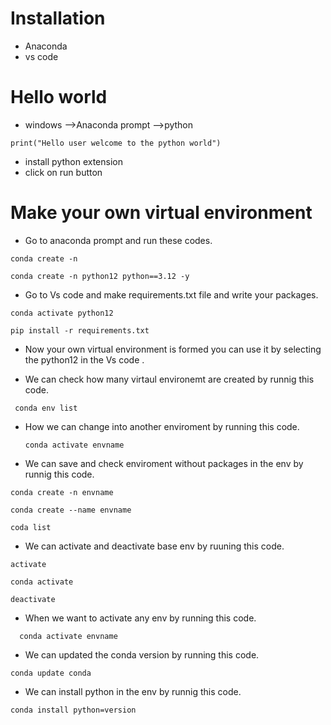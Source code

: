 #  Installation
*  Anaconda
*  vs code

# Hello world
* windows -->Anaconda prompt -->python
```
print("Hello user welcome to the python world")
```
   * install python extension
   * click on run button
  
 # Make your own virtual environment 
 * Go to anaconda prompt and run these codes.
``````
conda create -n
``````
```
conda create -n python12 python==3.12 -y
```
* Go to Vs code and make requirements.txt file and write your packages.
```
conda activate python12
```
```
pip install -r requirements.txt
```
* Now your own virtual environment is formed you can use it by selecting the python12 in the Vs code .

* We can check how many virtaul environemt are created by runnig this code.

 ```
  conda env list
```
* How we can change into another enviroment by running this code.
  ```
  conda activate envname
  ```
* We can save and check enviroment without packages in the env by runnig this code.

```
conda create -n envname

conda create --name envname
```
```
coda list
```
* We can activate and deactivate base env by ruuning this code.
```
activate
```
```
conda activate
```
```
deactivate
```

* When we want to activate any env by running this code.
```
  conda activate envname
```
* We can updated the conda version by running this code.
```
conda update conda
```
* We can install python in the env by runnig this code.
```
conda install python=version
```
  
